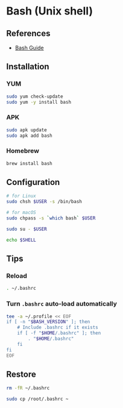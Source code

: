 # Bash (Unix shell)

## References

- [Bash Guide](https://github.com/Idnan/bash-guide)

## Installation

### YUM

```sh
sudo yum check-update
sudo yum -y install bash
```

### APK

```sh
sudo apk update
sudo apk add bash
```

### Homebrew

```sh
brew install bash
```

## Configuration

```sh
# for Linux
sudo chsh $USER -s /bin/bash

# for macOS
sudo chpass -s `which bash` $USER
```

```sh
sudo su - $USER
```

```sh
echo $SHELL
```

## Tips

### Reload

```sh
. ~/.bashrc
```

### Turn `.bashrc` auto-load automatically

```sh
tee -a ~/.profile << EOF
if [ -n "$BASH_VERSION" ]; then
    # Include .bashrc if it exists
    if [ -f "$HOME/.bashrc" ]; then
        . "$HOME/.bashrc"
    fi
fi
EOF
```

## Restore

```sh
rm -fR ~/.bashrc
```

```sh
sudo cp /root/.bashrc ~
```
